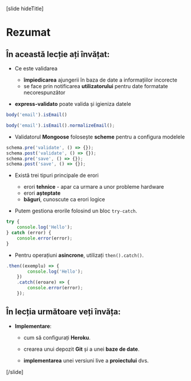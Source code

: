 [slide hideTitle]

# Rezumat

## În această lecție ați învățat:

- Ce este validarea
   * **împiedicarea** ajungerii în baza de date a informațiilor incorecte  
   * se face prin notificarea **utilizatorului** pentru date formatate necorespunzător 

- **express-validato** poate valida și igieniza datele

```js
body('email').isEmail()
```

```js
body('email').isEmail().normalizeEmail();
```


- Validatorul **Mongoose** folosește **scheme** pentru a configura modelele

```js
schema.pre('validate', () => {});
schema.post('validate', () => {});
schema.pre('save', () => {});
schema.post('save', () => {});
```

- Există trei tipuri principale de erori
  * erori **tehnice** - apar ca urmare a unor probleme hardware
  * erori **așteptate**
  * **băguri**, cunoscute ca erori logice


- Putem gestiona erorile folosind un bloc `try-catch`.

```js
try {
    console.log('Hello');
} catch (error) {
    console.error(error);
}
```

- Pentru operațiuni **asincrone**, utilizați `then().catch()`.

```js
.then((exemplu) => {
        console.log('Hello');
    })
    .catch((eroare) => {
        console.error(error);
    });  
```

## În lecția următoare veți învăța:

- **Implementare**:

   * cum să configurați **Heroku**.

   * crearea unui depozit **Git** și a unei **baze de date**.

   * **implementarea** unei versiuni live a **proiectului** dvs.

[/slide]
